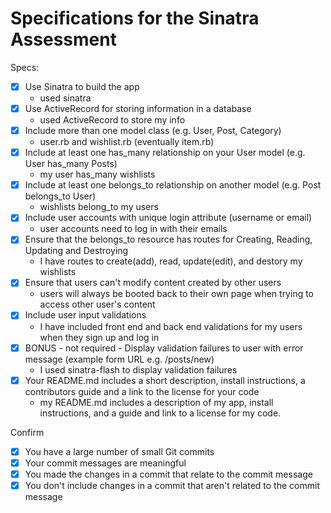 # Specifications for the Sinatra Assessment

Specs:

- [x] Use Sinatra to build the app
  - used sinatra
- [x] Use ActiveRecord for storing information in a database
  - used ActiveRecord to store my info
- [x] Include more than one model class (e.g. User, Post, Category)
  - user.rb and wishlist.rb (eventually item.rb)
- [x] Include at least one has_many relationship on your User model (e.g. User has_many Posts)
  - my user has_many wishlists
- [x] Include at least one belongs_to relationship on another model (e.g. Post belongs_to User)
  - wishlists belong_to my users
- [x] Include user accounts with unique login attribute (username or email)
  - user accounts need to log in with their emails
- [x] Ensure that the belongs_to resource has routes for Creating, Reading, Updating and Destroying
  - I have routes to create(add), read, update(edit), and destory my wishlists
- [x] Ensure that users can't modify content created by other users
  - users will always be booted back to their own page when trying to access other user's content
- [x] Include user input validations
  - I have included front end and back end validations for my users when they sign up and log in
- [x] BONUS - not required - Display validation failures to user with error message (example form URL e.g. /posts/new)
  - I used sinatra-flash to display validation failures
- [x] Your README.md includes a short description, install instructions, a contributors guide and a link to the license for your code
  - my README.md includes a description of my app, install instructions, and a guide and link to a license for my code.

Confirm

- [x] You have a large number of small Git commits
- [x] Your commit messages are meaningful
- [x] You made the changes in a commit that relate to the commit message
- [x] You don't include changes in a commit that aren't related to the commit message
